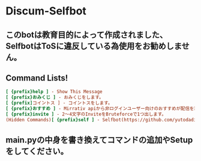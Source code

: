 # Discum-Selfbot
## このbotは教育目的によって作成されました、SelfbotはToSに違反している為使用をお勧めしません。
## Command Lists!
```ini
[ {prefix}help ] - Show This Message
[ {prefix}おみくじ ] - おみくじをします。
[ {prefix]コイントス ] - コイントスをします。
[ {prefix}おすすめ ] - Mirrativ apiから非ログインユーザー向けのおすすめが配信を取得し、結果をtxtとして送ります。
[ {prefix}invite ] - 2～4文字のInviteをBruteforceで1つ出します。
(Hidden Commands)[ {prefix}self ] - Selfbot(https://github.com/yutodadil/DiscordSelfbot)を実行します
```
## main.pyの中身を書き換えてコマンドの追加やSetupをしてください。
